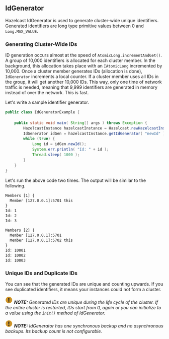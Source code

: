 

## IdGenerator

Hazelcast IdGenerator is used to generate cluster-wide unique identifiers. Generated identifiers are long type primitive values between 0 and `Long.MAX_VALUE`.

### Generating Cluster-Wide IDs

ID generation occurs almost at the speed of `AtomicLong.incrementAndGet()`. A group of 10,000 identifiers is allocated for each cluster member. In the background, this allocation takes place with an `IAtomicLong` incremented by 10,000. Once a cluster member generates IDs (allocation is done), `IdGenerator` increments a local counter. If a cluster member uses all IDs in the group, it will get another 10,000 IDs. This way, only one time of network traffic is needed, meaning that 9,999 identifiers are generated in memory instead of over the network. This is fast.

Let's write a sample identifier generator.

```java
public class IdGeneratorExample {
  
    public static void main( String[] args ) throws Exception {
        HazelcastInstance hazelcastInstance = Hazelcast.newHazelcastInstance();
        IdGenerator idGen = hazelcastInstance.getIdGenerator( "newId" );
        while (true) {
            Long id = idGen.newId();
            System.err.println( "Id: " + id );
            Thread.sleep( 1000 );
        }
    }
}
```

Let's run the above code two times. The output will be similar to the following.

```plain
Members [1] {
  Member [127.0.0.1]:5701 this
}
Id: 1
Id: 2
Id: 3
```


```plain
Members [2] {
  Member [127.0.0.1]:5701
  Member [127.0.0.1]:5702 this
}
Id: 10001
Id: 10002
Id: 10003
```

### Unique IDs and Duplicate IDs

You can see that the generated IDs are unique and counting upwards. If you see duplicated identifiers, it means your instances could not form a cluster. 


![image](images/NoteSmall.jpg) ***NOTE:*** *Generated IDs are unique during the life cycle of the cluster. If the entire cluster is restarted, IDs start from 0, again or you can initialize to a value using the `init()` method of IdGenerator.*

![image](images/NoteSmall.jpg) ***NOTE:*** *IdGenerator has one synchronous backup and no asynchronous backups. Its backup count is not configurable.*


